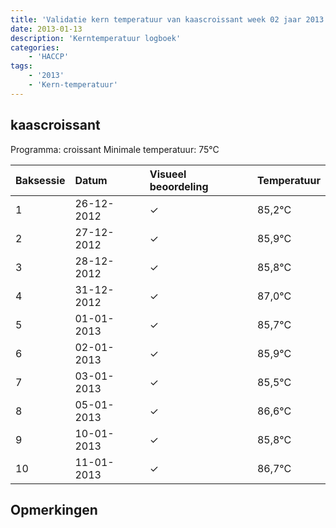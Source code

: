 ```yaml
---
title: 'Validatie kern temperatuur van kaascroissant week 02 jaar 2013'
date: 2013-01-13
description: 'Kerntemperatuur logboek'
categories:
    - 'HACCP'
tags:
    - '2013'
    - 'Kern-temperatuur'
---
```


## kaascroissant

Programma: croissant
Minimale temperatuur: 75°C

| Baksessie | Datum | Visueel beoordeling | Temperatuur |
|:---|:---|:---|:---|
| 1 | 26-12-2012 | &check; | 85,2°C |
| 2 | 27-12-2012 | &check; | 85,9°C |
| 3 | 28-12-2012 | &check; | 85,8°C |
| 4 | 31-12-2012 | &check; | 87,0°C |
| 5 | 01-01-2013 | &check; | 85,7°C |
| 6 | 02-01-2013 | &check; | 85,9°C |
| 7 | 03-01-2013 | &check; | 85,5°C |
| 8 | 05-01-2013 | &check; | 86,6°C |
| 9 | 10-01-2013 | &check; | 85,8°C |
| 10 | 11-01-2013 | &check; | 86,7°C |

## Opmerkingen


